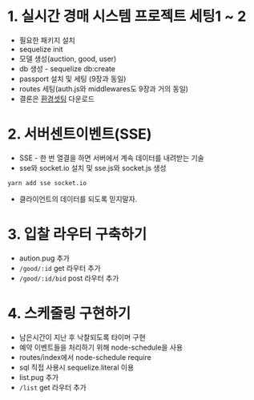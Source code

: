 # 1. 실시간 경매 시스템 프로젝트 세팅1 ~ 2
* 필요한 패키지 설치
* sequelize init
* 모델 생성(auction, good, user)
* db 생성 - sequelize db:create
* passport 설치 및 세팅 (9장과 동일)
* routes 세팅(auth.js와 middlewares도 9장과 거의 동일)
* 결론은 [환경셋팅](https://github.com/Ian-90/nodejs-book/tree/old/ch12/12.1/node-auction) 다운로드

# 2. 서버센트이벤트(SSE)
* SSE - 한 번 열결을 하면 서버에서 계속 데이터를 내려받는 기술
* sse와 socket.io 설치 및 sse.js와 socket.js 생성
```
yarn add sse socket.io
```
* 클라이언트의 데이터를 되도록 믿지말자.

# 3. 입찰 라우터 구축하기
* aution.pug 추가
* `/good/:id` get 라우터 추가
* `/good/:id/bid` post 라우터 추가

# 4. 스케줄링 구현하기
* 남은시간이 지난 후 낙찰되도록 타이머 구현
* 예약 이벤트들을 처리하기 위해 node-schedule을 사용
* routes/index에서 node-schedule require
* sql 직접 사용시 sequelize.literal 이용
* list.pug 추가
* `/list` get 라우터 추가
